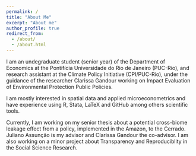 ```yaml
---
permalink: /
title: "About Me"
excerpt: "About me"
author_profile: true
redirect_from: 
  - /about/
  - /about.html
---
```


I am an undegraduate student (senior year) of the Department of Economics at the Pontifícia Universidade do Rio de Janeiro (PUC-Rio), and research assistant at the Climate Policy Initiative (CPI/PUC-Rio), under the guidance of the researcher Clarissa Gandour working on Impact Evaluation of Environmental Protection Public Policies.

I am mostly interested in spatial data and applied microeconometrics and have experience using R, Stata, LaTeX and GitHub among others scientific tools.

Currently, I am working on my senior thesis about a potential cross-biome leakage effect from a policy, implemented in the Amazon, to the Cerrado. Juliano Assunção is my advisor and Clarissa Gandour the co-advisor. I am also working on a minor project about Transparency and Reproduciblity in the Social Science Research.